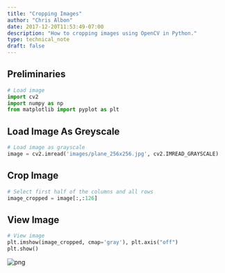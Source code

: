 ```yaml
---
title: "Cropping Images"
author: "Chris Albon"
date: 2017-12-20T11:53:49-07:00
description: "How to cropping images using OpenCV in Python."
type: technical_note
draft: false
---
```

## Preliminaries


```python
# Load image
import cv2
import numpy as np
from matplotlib import pyplot as plt
```

## Load Image As Greyscale


```python
# Load image as grayscale
image = cv2.imread('images/plane_256x256.jpg', cv2.IMREAD_GRAYSCALE)
```

## Crop Image


```python
# Select first half of the columns and all rows
image_cropped = image[:,:126]
```

## View Image


```python
# View image
plt.imshow(image_cropped, cmap='gray'), plt.axis("off")
plt.show()
```


![png](cropping_images_files/cropping_images_8_0.png)

